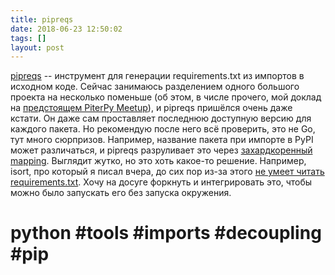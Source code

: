 ```yaml
---
title: pipreqs
date: 2018-06-23 12:50:02
tags: []
layout: post
---
```


[pipreqs](https://github.com/bndr/pipreqs) -- инструмент для генерации requirements.txt из импортов в исходном коде. Сейчас занимаюсь разделением одного большого проекта на несколько поменьше (об этом, в числе прочего, мой доклад на [предстоящем PiterPy Meetup](https://piterpy.timepad.ru/event/666491/)), и pipreqs пришёлся очень даже кстати. Он даже сам проставляет последнюю доступную версию для каждого пакета. Но рекомендую после него всё проверить, это не Go, тут много сюрпризов. Например, название пакета при импорте в PyPI может различаться, и pipreqs разруливает это через [захардкоренный mapping](https://github.com/bndr/pipreqs/blob/master/pipreqs/mapping). Выглядит жутко, но это хоть какое-то решение. Например, isort, про который я писал вчера, до сих пор из-за этого [не умеет читать requirements.txt](https://github.com/timothycrosley/isort/issues/459). Хочу на досуге форкнуть и интегрировать это, чтобы можно было запускать его без запуска окружения.

# python #tools #imports #decoupling #pip

